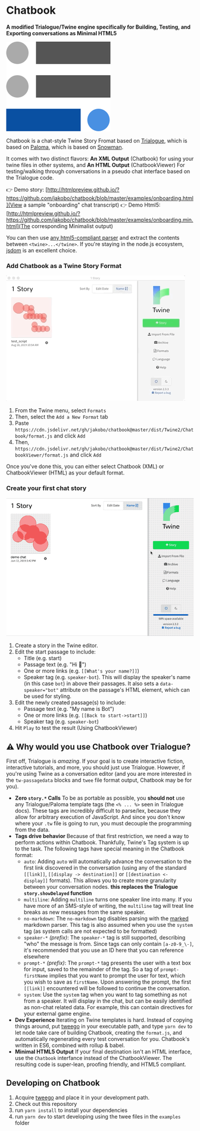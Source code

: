 # Chatbook

**A modified Trialogue/Twine engine specifically for Building, Testing, and Exporting conversations as Minimal HTML5**

![Chatbook logo](dist/Twine2/Chatbook/icon.svg)

Chatbook is a chat-style Twine Story Fromat based on [Trialogue](https://github.com/phivk/trialogue), which is based on [Paloma](http://mcdemarco.net/tools/scree/paloma/), which is based on [Snowman](https://bitbucket.org/klembot/snowman-2/).

It comes with two distinct flavors: **An XML Output** (Chatbook) for using your twine files in other systems, and **An HTML Output** (ChatbookViewer) For testing/walking through conversations in a pseudo chat interface based on the Trialogue code.

👉 Demo story: [http://htmlpreview.github.io/?https://github.com/jakobo/chatbook/blob/master/examples/onboarding.html](View a sample "onboarding" chat transcript)
👉 Demo Html5: [http://htmlpreview.github.io/?https://github.com/jakobo/chatbook/blob/master/examples/onboarding.min.html](The corresponding Minimalist output)

You can then use [any html5-compliant parser](https://en.wikipedia.org/wiki/Comparison_of_HTML_parsers) and extract the contents between `<twine>...</twine>`. If you're staying in the node.js ecosystem, [jsdom](https://www.npmjs.com/package/jsdom) is an excellent choice.

### Add Chatbook as a Twine Story Format

![add](/docs/add-format.gif)

1. From the Twine menu, select `Formats`
2. Then, select the `Add a New Format` tab
3. Paste `https://cdn.jsdelivr.net/gh/jakobo/chatbook@master/dist/Twine2/Chatbook/format.js` and click `Add`
4. Then, `https://cdn.jsdelivr.net/gh/jakobo/chatbook@master/dist/Twine2/ChatbookViewer/format.js` and click `Add`

Once you've done this, you can either select Chatbook (XML) or ChatbookViewer (HTML) as your default format.

### Create your first chat story

![create a chat](/docs/trialogue-create.gif)

1. Create a story in the Twine editor.
2. Edit the start passage to include:
   - Title (e.g. start)
   - Passage text (e.g. "Hi 👋")
   - One or more links (e.g. `[[What's your name?]]`)
   - Speaker tag (e.g. `speaker-bot`). This will display the speaker's name (in this case `bot`) in above their passages. It also sets a `data-speaker="bot"` attribute on the passage's HTML element, which can be used for styling.
3. Edit the newly created passage(s) to include:
   - Passage text (e.g. "My name is Bot")
   - One or more links (e.g. `[[Back to start->start]]`)
   - Speaker tag (e.g. `speaker-bot`)
4. Hit `Play` to test the result (Using ChatbookViewer)

## ⚠️ Why would you use Chatbook over Trialogue?

First off, Trialogue is _amazing_. If your goal is to create interactive fiction, interactive tutorials, and more, you should just use Trialogue. However, if you're using Twine as a conversation editor (and you are more interested in the `tw-passagedata` blocks and `twee` file format output, Chatbook may be for you).

- **Zero `story.*` Calls** To be as portable as possible, you **should not** use any Trialogue/Paloma template tags (the `<% ... %>` seen in Trialogue docs). These tags are incredibly difficult to parse/lex, because they allow for arbitrary execution of JavaScript. And since you don't know where your `.tw` file is going to run, you must decouple the programming from the data.
- **Tags drive behavior** Because of that first restriction, we need a way to perform actions within Chatbook. Thankfully, Twine's Tag system is up to the task. The following tags have special meaning in the Chatbook format:
  - `auto`: Adding `auto` will automatically advance the conversation to the first link discovered in the conversation (using any of the standard `[[link]]`, `[[display -> destination]]` or `[[destination <- display]]` formats). This allows you to create more granularity between your conversation nodes. **this replaces the Trialogue `story.showDelayed` function**
  - `multiline`: Adding `multiline` turns one speaker line into many. If you have more of an SMS-style of writing, the `multiline` tag will treat line breaks as new messages from the same speaker.
  - `no-markdown`: The `no-markdown` tag disables parsing with the [marked](https://github.com/chjj/marked/) markdown parser. This tag is also assumed when you use the `system` tag (as system calls are not expected to be formatted)
  - `speaker-*` _(prefix)_: The `speaker-*` tag is still supported, describing "who" the message is from. Since tags can only contain `[a-z0-9_\-]`, it's recommended that you use an ID here that you can reference elsewhere
  - `prompt-*` _(prefix)_: The `prompt-*` tag presents the user with a text box for input, saved to the remainder of the tag. So a tag of `prompt-firstName` implies that you want to prompt the user for text, which you wish to save as `firstName`. Upon answering the prompt, the first `[[link]]` encountered will be followed to continue the conversation.
  - `system`: Use the `system` tag when you want to tag something as not from a speaker. It will display in the chat, but can be easily identified as non-chat related data. For example, this can contain directives for your external game engine.
- **Dev Experience** Iterating on Twine templates is hard. Instead of copying things around, put [tweego](https://www.motoslave.net/tweego/) in your executable path, and type `yarn dev` to let node take care of building Chatbook, creating the `format.js`, and automatically regenerating every test conversation for you. Chatbook's written in ES6, combined with rollup & babel.
- **Minimal HTML5 Output** If your final destination isn't an HTML interface, use the `Chatbook` interfance instead of the ChatbookViewer. The resulting code is super-lean, proofing friendly, and HTML5 compliant.

## Developing on Chatbook

1. Acquire [tweego](https://www.motoslave.net/tweego/) and place it in your development path.
2. Check out this repository
3. run `yarn install` to install your dependencies
4. run `yarn dev` to start developing using the twee files in the `examples` folder
